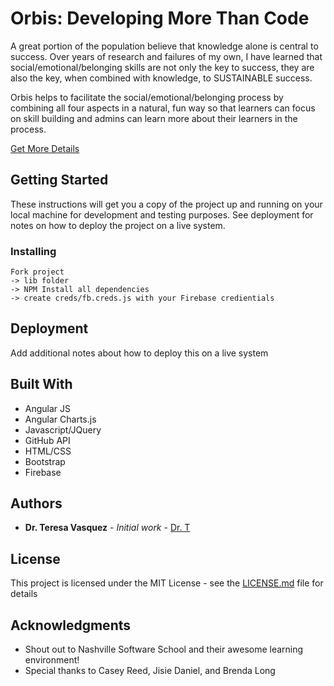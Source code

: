 # Orbis: Developing More Than Code

A great portion of the population believe that knowledge alone is central to success. Over years of research and failures of my own, I have learned that social/emotional/belonging skills are not only the key to success, they are also the key, when combined with knowledge, to SUSTAINABLE success.

Orbis helps to facilitate the social/emotional/belonging process by combining all four aspects in a natural, fun way so that learners can focus on skill building and admins can learn more about their learners in the process.

[Get More Details](https://docs.google.com/document/d/1YzUXYjXBc-FAL8U81qMkV7vlJBCFTZ9R31iSgyB_2ao/edit?usp=sharing)

## Getting Started

These instructions will get you a copy of the project up and running on your local machine for development and testing purposes. See deployment for notes on how to deploy the project on a live system.

### Installing

```
Fork project
-> lib folder
-> NPM Install all dependencies
-> create creds/fb.creds.js with your Firebase credientials
```
## Deployment

Add additional notes about how to deploy this on a live system

## Built With

* Angular JS
* Angular Charts.js
* Javascript/JQuery
* GitHub API
* HTML/CSS
* Bootstrap
* Firebase


## Authors

* **Dr. Teresa Vasquez** - *Initial work* - [Dr. T](https://github.com/drteresavasquez)

## License

This project is licensed under the MIT License - see the [LICENSE.md](LICENSE.md) file for details

## Acknowledgments

* Shout out to Nashville Software School and their awesome learning environment!
* Special thanks to Casey Reed, Jisie Daniel, and Brenda Long